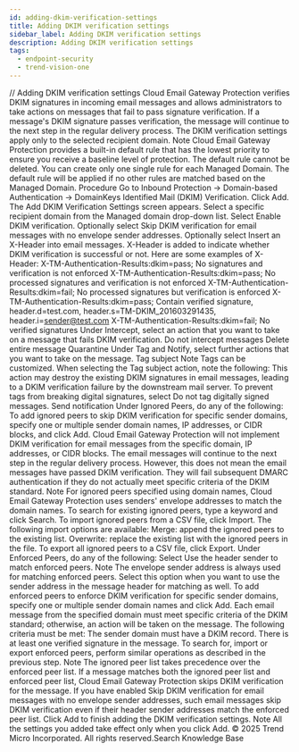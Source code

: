 ```yaml
---
id: adding-dkim-verification-settings
title: Adding DKIM verification settings
sidebar_label: Adding DKIM verification settings
description: Adding DKIM verification settings
tags:
  - endpoint-security
  - trend-vision-one
---
```


/*<![CDATA[*/ $('#title').html($('meta[name=map-description]').attr('content')); /*]]>*/ Adding DKIM verification settings Cloud Email Gateway Protection verifies DKIM signatures in incoming email messages and allows administrators to take actions on messages that fail to pass signature verification. If a message's DKIM signature passes verification, the message will continue to the next step in the regular delivery process. The DKIM verification settings apply only to the selected recipient domain. Note Cloud Email Gateway Protection provides a built-in default rule that has the lowest priority to ensure you receive a baseline level of protection. The default rule cannot be deleted. You can create only one single rule for each Managed Domain. The default rule will be applied if no other rules are matched based on the Managed Domain. Procedure Go to Inbound Protection → Domain-based Authentication → DomainKeys Identified Mail (DKIM) Verification. Click Add. The Add DKIM Verification Settings screen appears. Select a specific recipient domain from the Managed domain drop-down list. Select Enable DKIM verification. Optionally select Skip DKIM verification for email messages with no envelope sender addresses. Optionally select Insert an X-Header into email messages. X-Header is added to indicate whether DKIM verification is successful or not. Here are some examples of X-Header: X-TM-Authentication-Results:dkim=pass; No signatures and verification is not enforced X-TM-Authentication-Results:dkim=pass; No processed signatures and verification is not enforced X-TM-Authentication-Results:dkim=fail; No processed signatures but verification is enforced X-TM-Authentication-Results:dkim=pass; Contain verified signature, header.d=test.com, header.s=TM-DKIM_201603291435, header.i=sender@test.com X-TM-Authentication-Results:dkim=fail; No verified signatures Under Intercept, select an action that you want to take on a message that fails DKIM verification. Do not intercept messages Delete entire message Quarantine Under Tag and Notify, select further actions that you want to take on the message. Tag subject Note Tags can be customized. When selecting the Tag subject action, note the following: This action may destroy the existing DKIM signatures in email messages, leading to a DKIM verification failure by the downstream mail server. To prevent tags from breaking digital signatures, select Do not tag digitally signed messages. Send notification Under Ignored Peers, do any of the following: To add ignored peers to skip DKIM verification for specific sender domains, specify one or multiple sender domain names, IP addresses, or CIDR blocks, and click Add. Cloud Email Gateway Protection will not implement DKIM verification for email messages from the specific domain, IP addresses, or CIDR blocks. The email messages will continue to the next step in the regular delivery process. However, this does not mean the email messages have passed DKIM verification. They will fail subsequent DMARC authentication if they do not actually meet specific criteria of the DKIM standard. Note For ignored peers specified using domain names, Cloud Email Gateway Protection uses senders' envelope addresses to match the domain names. To search for existing ignored peers, type a keyword and click Search. To import ignored peers from a CSV file, click Import. The following import options are available: Merge: append the ignored peers to the existing list. Overwrite: replace the existing list with the ignored peers in the file. To export all ignored peers to a CSV file, click Export. Under Enforced Peers, do any of the following: Select Use the header sender to match enforced peers. Note The envelope sender address is always used for matching enforced peers. Select this option when you want to use the sender address in the message header for matching as well. To add enforced peers to enforce DKIM verification for specific sender domains, specify one or multiple sender domain names and click Add. Each email message from the specified domain must meet specific criteria of the DKIM standard; otherwise, an action will be taken on the message. The following criteria must be met: The sender domain must have a DKIM record. There is at least one verified signature in the message. To search for, import or export enforced peers, perform similar operations as described in the previous step. Note The ignored peer list takes precedence over the enforced peer list. If a message matches both the ignored peer list and enforced peer list, Cloud Email Gateway Protection skips DKIM verification for the message. If you have enabled Skip DKIM verification for email messages with no envelope sender addresses, such email messages skip DKIM verification even if their header sender addresses match the enforced peer list. Click Add to finish adding the DKIM verification settings. Note All the settings you added take effect only when you click Add. © 2025 Trend Micro Incorporated. All rights reserved.Search Knowledge Base